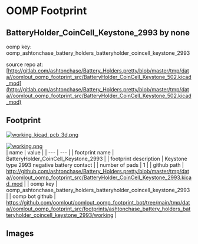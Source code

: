 # OOMP Footprint  
## BatteryHolder_CoinCell_Keystone_2993  by none  
  
oomp key: oomp_ashtonchase_battery_holders_batteryholder_coincell_keystone_2993  
  
source repo at: [http://gitlab.com/ashtonchase/Battery_Holders.pretty/blob/master/tmp/data//oomlout_oomp_footprint_src/BatteryHolder_CoinCell_Keystone_502.kicad_mod](http://gitlab.com/ashtonchase/Battery_Holders.pretty/blob/master/tmp/data//oomlout_oomp_footprint_src/BatteryHolder_CoinCell_Keystone_502.kicad_mod)  
## Footprint  
  
[![working_kicad_pcb_3d.png](working_kicad_pcb_3d_600.png)](working_kicad_pcb_3d.png)  
  
[![working.png](working_600.png)](working.png)  
| name | value | 
| --- | --- | 
| footprint name | BatteryHolder_CoinCell_Keystone_2993 | 
| footprint description | Keystone type 2993 negative battery contact | 
| number of pads | 1 | 
| github path | http://github.com/ashtonchase/Battery_Holders.pretty/blob/master/tmp/data//oomlout_oomp_footprint_src/BatteryHolder_CoinCell_Keystone_2993.kicad_mod | 
| oomp key | oomp_ashtonchase_battery_holders_batteryholder_coincell_keystone_2993 | 
| oomp bot github | https://github.com/oomlout/oomlout_oomp_footprint_bot/tree/main/tmp/data//oomlout_oomp_footprint_src/footprints/ashtonchase_battery_holders_batteryholder_coincell_keystone_2993/working | 
## Images  

